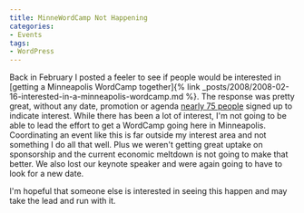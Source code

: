 ```yaml
---
title: MinneWordCamp Not Happening
categories:
- Events
tags:
- WordPress
---
```


Back in February I posted a feeler to see if people would be interested in [getting a Minneapolis WordCamp together]{% link _posts/2008/2008-02-16-interested-in-a-minneapolis-wordcamp.md %}. The response was pretty great, without any date, promotion or agenda [nearly 75 people](http://wiki.thingelstad.com/MinneWordCamp/SignUpSheet) signed up to indicate interest.
While there has been a lot of interest, I'm not going to be able to lead the effort to get a WordCamp going here in Minneapolis. Coordinating an event like this is far outside my interest area and not something I do all that well. Plus we weren't getting great uptake on sponsorship and the current economic meltdown is not going to make that better. We also lost our keynote speaker and were again going to have to look for a new date.

I'm hopeful that someone else is interested in seeing this happen and may take the lead and run with it.
